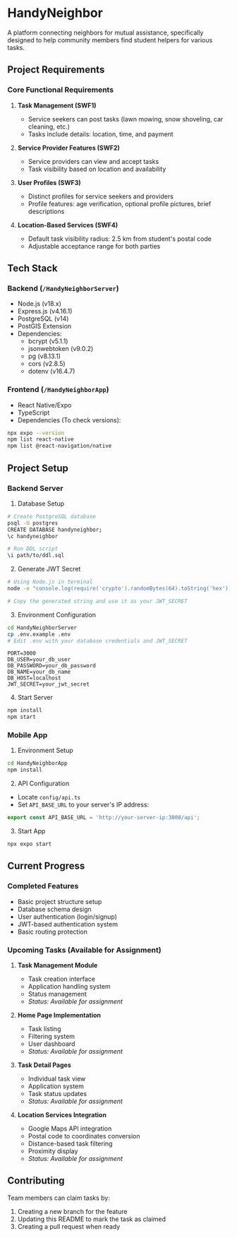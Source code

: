 # HandyNeighbor

A platform connecting neighbors for mutual assistance, specifically designed to help community members find student helpers for various tasks.

## Project Requirements

### Core Functional Requirements

1. **Task Management (SWF1)**
   - Service seekers can post tasks (lawn mowing, snow shoveling, car cleaning, etc.)
   - Tasks include details: location, time, and payment

2. **Service Provider Features (SWF2)**
   - Service providers can view and accept tasks
   - Task visibility based on location and availability

3. **User Profiles (SWF3)**
   - Distinct profiles for service seekers and providers
   - Profile features: age verification, optional profile pictures, brief descriptions

4. **Location-Based Services (SWF4)**
   - Default task visibility radius: 2.5 km from student's postal code
   - Adjustable acceptance range for both parties

## Tech Stack

### Backend (`/HandyNeighborServer`)
- Node.js (v18.x)
- Express.js (v4.16.1)
- PostgreSQL (v14)
- PostGIS Extension
- Dependencies:
  - bcrypt (v5.1.1)
  - jsonwebtoken (v9.0.2)
  - pg (v8.13.1)
  - cors (v2.8.5)
  - dotenv (v16.4.7)


### Frontend (`/HandyNeighborApp`)
- React Native/Expo
- TypeScript
- Dependencies (To check versions):
```bash
npx expo --version
npm list react-native
npm list @react-navigation/native
```

## Project Setup

### Backend Server

1. Database Setup
```bash
# Create PostgreSQL database
psql -U postgres
CREATE DATABASE handyneighbor;
\c handyneighbor

# Run DDL script
\i path/to/ddl.sql
```

2. Generate JWT Secret
```bash
# Using Node.js in terminal
node -e "console.log(require('crypto').randomBytes(64).toString('hex'))"

# Copy the generated string and use it as your JWT_SECRET
```

3. Environment Configuration
```bash
cd HandyNeighborServer
cp .env.example .env
# Edit .env with your database credentials and JWT_SECRET
```
```
PORT=3000
DB_USER=your_db_user
DB_PASSWORD=your_db_password
DB_NAME=your_db_name
DB_HOST=localhost
JWT_SECRET=your_jwt_secret
```

4. Start Server
```bash
npm install
npm start
```

### Mobile App

1. Environment Setup
```bash
cd HandyNeighborApp
npm install
```

2. API Configuration
- Locate `config/api.ts`
- Set `API_BASE_URL` to your server's IP address:
```typescript
export const API_BASE_URL = 'http://your-server-ip:3000/api';
```

3. Start App
```bash
npx expo start
```

## Current Progress

### Completed Features
- Basic project structure setup
- Database schema design
- User authentication (login/signup)
- JWT-based authentication system
- Basic routing protection

### Upcoming Tasks (Available for Assignment)

1. **Task Management Module**
   - Task creation interface
   - Application handling system
   - Status management
   - _Status: Available for assignment_

2. **Home Page Implementation**
   - Task listing
   - Filtering system
   - User dashboard
   - _Status: Available for assignment_

3. **Task Detail Pages**
   - Individual task view
   - Application system
   - Task status updates
   - _Status: Available for assignment_

4. **Location Services Integration**
   - Google Maps API integration
   - Postal code to coordinates conversion
   - Distance-based task filtering
   - Proximity display
   - _Status: Available for assignment_

## Contributing

Team members can claim tasks by:
1. Creating a new branch for the feature
2. Updating this README to mark the task as claimed
3. Creating a pull request when ready



